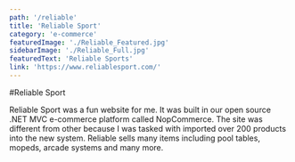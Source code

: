```yaml
---
path: '/reliable'
title: 'Reliable Sport'
category: 'e-commerce'
featuredImage: './Reliable_Featured.jpg'
sidebarImage: './Reliable_Full.jpg'
featuredText: 'Reliable Sports'
link: 'https://www.reliablesport.com/'
---
```


#Reliable Sport

Reliable Sport was a fun website for me. It was built in our open source .NET MVC e-commerce platform called NopCommerce. The site was different from other because I was tasked with imported over 200 products into the new system. Reliable sells many items including pool tables, mopeds, arcade systems and many more.
